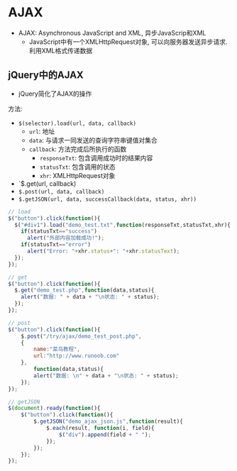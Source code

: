 # AJAX

* AJAX: Asynchronous JavaScript and XML, 异步JavaScrip和XML
    - JavaScript中有一个XMLHttpRequest对象, 可以向服务器发送异步请求. 利用XML格式传递数据




## jQuery中的AJAX

* jQuery简化了AJAX的操作

方法:
* `$(selector).load(url, data, callback)`
    - `url`: 地址
    - `data`: 与请求一同发送的查询字符串键值对集合
    - `callback`: 方法完成后所执行的函数
        - `responseTxt`: 包含调用成功时的结果内容
        - `statusTxt`: 包含调用的状态
        - `xhr`: XMLHttpRequest对象
* `$.get(url, callback)
* `$.post(url, data, callback)`
* `$.getJSON(url, data, successCallback(data, status, xhr))`


```javascript
// load
$("button").click(function(){
  $("#div1").load("demo_test.txt",function(responseTxt,statusTxt,xhr){
    if(statusTxt=="success")
      alert("外部内容加载成功!");
    if(statusTxt=="error")
      alert("Error: "+xhr.status+": "+xhr.statusText);
  });
});

// get
$("button").click(function(){
  $.get("demo_test.php",function(data,status){
    alert("数据: " + data + "\n状态: " + status);
  });
});

// post
$("button").click(function(){
    $.post("/try/ajax/demo_test_post.php",
    {
        name:"菜鸟教程",
        url:"http://www.runoob.com"
    },
        function(data,status){
        alert("数据: \n" + data + "\n状态: " + status);
    });
});

// getJSON
$(document).ready(function(){
    $("button").click(function(){
        $.getJSON("demo_ajax_json.js",function(result){
            $.each(result, function(i, field){
                $("div").append(field + " ");
            });
        });
    });
});
```
